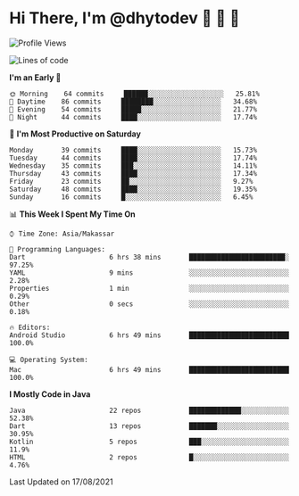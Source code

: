 # Hi There, I'm @dhytodev 👋 👋 👋

<!--
**DhytoDev/dhytodev** is a ✨ _special_ ✨ repository because its `README.md` (this file) appears on your GitHub profile.

Here are some ideas to get you started:

- 🔭 I’m currently working on ...
- 🌱 I’m currently learning ...
- 👯 I’m looking to collaborate on ...
- 🤔 I’m looking for help with ...
- 💬 Ask me about ...
- 📫 How to reach me: ...
- 😄 Pronouns: ...
- ⚡ Fun fact: ...
-->

<!--START_SECTION:waka-->
![Profile Views](http://img.shields.io/badge/Profile%20Views-8-blue)

![Lines of code](https://img.shields.io/badge/From%20Hello%20World%20I%27ve%20Written-283289%20lines%20of%20code-blue)

**I'm an Early 🐤** 

```text
🌞 Morning    64 commits     ██████░░░░░░░░░░░░░░░░░░░   25.81% 
🌆 Daytime    86 commits     ████████░░░░░░░░░░░░░░░░░   34.68% 
🌃 Evening    54 commits     █████░░░░░░░░░░░░░░░░░░░░   21.77% 
🌙 Night      44 commits     ████░░░░░░░░░░░░░░░░░░░░░   17.74%

```
📅 **I'm Most Productive on Saturday** 

```text
Monday       39 commits     ████░░░░░░░░░░░░░░░░░░░░░   15.73% 
Tuesday      44 commits     ████░░░░░░░░░░░░░░░░░░░░░   17.74% 
Wednesday    35 commits     ███░░░░░░░░░░░░░░░░░░░░░░   14.11% 
Thursday     43 commits     ████░░░░░░░░░░░░░░░░░░░░░   17.34% 
Friday       23 commits     ██░░░░░░░░░░░░░░░░░░░░░░░   9.27% 
Saturday     48 commits     ████░░░░░░░░░░░░░░░░░░░░░   19.35% 
Sunday       16 commits     █░░░░░░░░░░░░░░░░░░░░░░░░   6.45%

```


📊 **This Week I Spent My Time On** 

```text
⌚︎ Time Zone: Asia/Makassar

💬 Programming Languages: 
Dart                     6 hrs 38 mins       ████████████████████████░   97.25% 
YAML                     9 mins              ░░░░░░░░░░░░░░░░░░░░░░░░░   2.28% 
Properties               1 min               ░░░░░░░░░░░░░░░░░░░░░░░░░   0.29% 
Other                    0 secs              ░░░░░░░░░░░░░░░░░░░░░░░░░   0.18%

🔥 Editors: 
Android Studio           6 hrs 49 mins       █████████████████████████   100.0%

💻 Operating System: 
Mac                      6 hrs 49 mins       █████████████████████████   100.0%

```

**I Mostly Code in Java** 

```text
Java                     22 repos            █████████████░░░░░░░░░░░░   52.38% 
Dart                     13 repos            ███████░░░░░░░░░░░░░░░░░░   30.95% 
Kotlin                   5 repos             ███░░░░░░░░░░░░░░░░░░░░░░   11.9% 
HTML                     2 repos             █░░░░░░░░░░░░░░░░░░░░░░░░   4.76%

```



 Last Updated on 17/08/2021
<!--END_SECTION:waka-->
